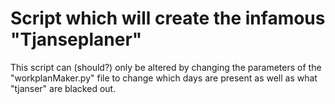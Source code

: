 # Script which will create the infamous "Tjanseplaner"

This script can (should?) only be altered by changing the parameters of
the "workplanMaker.py" file to change which days are present as well as what
"tjanser" are blacked out.
